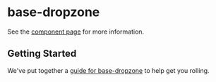 # base-dropzone

See the [component page](http://.github.io/base-dropzone) for more information.

## Getting Started

We've put together a [guide for base-dropzone](http://www.polymer-project.org/docs/start/reusableelements.html) to help get you rolling.
